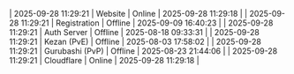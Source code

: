 | 2025-09-28 11:29:21 | Website | Online | 2025-09-28 11:29:18 |
| 2025-09-28 11:29:21 | Registration | Offline | 2025-09-09 16:40:23 |
| 2025-09-28 11:29:21 | Auth Server | Offline | 2025-08-18 09:33:31 |
| 2025-09-28 11:29:21 | Kezan (PvE) | Offline | 2025-08-03 17:58:02 |
| 2025-09-28 11:29:21 | Gurubashi (PvP) | Offline | 2025-08-23 21:44:06 |
| 2025-09-28 11:29:21 | Cloudflare | Online | 2025-09-28 11:29:18 |
